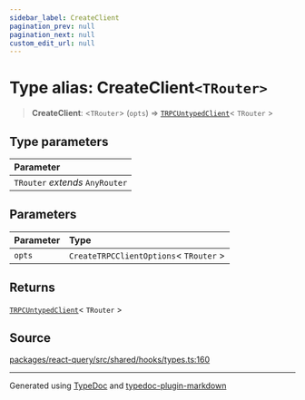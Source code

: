```yaml
---
sidebar_label: CreateClient
pagination_prev: null
pagination_next: null
custom_edit_url: null
---
```


# Type alias: CreateClient`<TRouter>`

> **CreateClient**: \<`TRouter`\> (`opts`) => [`TRPCUntypedClient`](../../01-module.index/02-Classes/02-class.TRPCUntypedClient.md)< `TRouter` \>

## Type parameters

| Parameter                       |
| :------------------------------ |
| `TRouter` _extends_ `AnyRouter` |

## Parameters

| Parameter | Type                                     |
| :-------- | :--------------------------------------- |
| `opts`    | `CreateTRPCClientOptions`< `TRouter` \> |

## Returns

[`TRPCUntypedClient`](../../01-module.index/02-Classes/02-class.TRPCUntypedClient.md)< `TRouter` \>

## Source

[packages/react-query/src/shared/hooks/types.ts:160](https://github.com/trpc/trpc/blob/caccce64/packages/react-query/src/shared/hooks/types.ts#L160)

---

Generated using [TypeDoc](https://typedoc.org/) and [typedoc-plugin-markdown](https://www.npmjs.com/package/typedoc-plugin-markdown)
